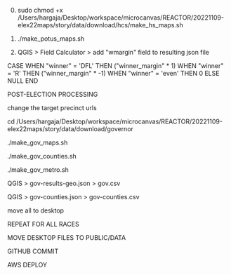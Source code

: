 0. sudo chmod +x /Users/hargaja/Desktop/workspace/microcanvas/REACTOR/20221109-elex22maps/story/data/download/hcs/make_hs_maps.sh

1. ./make_potus_maps.sh

2. QGIS > Field Calculator > add "wmargin" field to resulting json file

CASE 
  WHEN "winner" = 'DFL' THEN ("winner_margin" * 1)
  WHEN "winner" = 'R' THEN ("winner_margin" * -1)
  WHEN "winner" = 'even' THEN 0
  ELSE NULL 
END 




POST-ELECTION PROCESSING

change the target precinct urls

cd /Users/hargaja/Desktop/workspace/microcanvas/REACTOR/20221109-elex22maps/story/data/download/governor

./make_gov_maps.sh

./make_gov_counties.sh

./make_gov_metro.sh

QGIS > gov-results-geo.json > gov.csv

QGIS > gov-counties.json > gov-counties.csv

move all to desktop


REPEAT FOR ALL RACES

MOVE DESKTOP FILES TO PUBLIC/DATA

GITHUB COMMIT

AWS DEPLOY